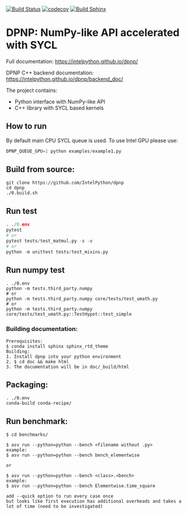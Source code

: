 [![Build Status](https://dev.azure.com/IntelPython/dpnp/_apis/build/status/IntelPython.dpnp?branchName=master)](https://dev.azure.com/IntelPython/dpnp/_build/latest?definitionId=6&branchName=master)
[![codecov](https://codecov.io/gh/IntelPython/dpnp/branch/master/graph/badge.svg)](https://codecov.io/gh/IntelPython/dpnp)
[![Build Sphinx](https://github.com/IntelPython/dpnp/workflows/Build%20Sphinx/badge.svg)](https://intelpython.github.io/dpnp)

# DPNP: NumPy-like API accelerated with SYCL

Full documentation: https://intelpython.github.io/dpnp/

DPNP C++ backend documentation: https://intelpython.github.io/dpnp/backend_doc/

The project contains:
- Python interface with NumPy-like API
- C++ library with SYCL based kernels

## How to run
By default main CPU SYCL queue is used. To use Intel GPU please use:
```python
DPNP_QUEUE_GPU=1 python examples/example1.py
```

## Build from source:
```
git clone https://github.com/IntelPython/dpnp
cd dpnp
./0.build.sh
```

## Run test
```python
. ./0.env
pytest
# or
pytest tests/test_matmul.py -s -v
# or
python -m unittest tests/test_mixins.py
```

## Run numpy test
```
. ./0.env
python -m tests.third_party.numpy
# or
python -m tests.third_party.numpy core/tests/test_umath.py
# or
python -m tests.third_party.numpy core/tests/test_umath.py::TestHypot::test_simple
```

### Building documentation:
```
Prerequisites:
$ conda install sphinx sphinx_rtd_theme
Building:
1. Install dpnp into your python environment
2. $ cd doc && make html
3. The documentation will be in doc/_build/html
```

## Packaging:
```
. ./0.env
conda-build conda-recipe/
```

## Run benchmark:
```
$ cd benchmarks/

$ asv run --python=python --bench <filename without .py>
example:
$ asv run --python=python --bench bench_elementwise

or

$ asv run --python=python --bench <class>.<bench>
example:
$ asv run --python=python --bench Elementwise.time_square

add --quick option to run every case once
but looks like first execution has additional overheads and takes a lot of time (need to be investigated)
```
